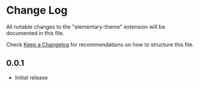 # Change Log

All notable changes to the "elementary-theme" extension will be documented in this file.

Check [Keep a Changelog](http://keepachangelog.com/) for recommendations on how to structure this file.

## 0.0.1

- Initial release
